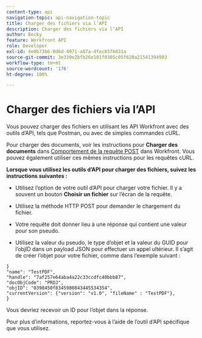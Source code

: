 ```yaml
---
content-type: api
navigation-topic: api-navigation-topic
title: Charger des fichiers via l’API
description: Charger des fichiers via l’API
author: Becky
feature: Workfront API
role: Developer
exl-id: 4e0b73b6-0d6d-4971-a87a-dfec85fb031a
source-git-commit: 3e339e2bfb26e101f0305c05f620a21541394993
workflow-type: tm+mt
source-wordcount: '176'
ht-degree: 100%

---
```


# Charger des fichiers via l’API

Vous pouvez charger des fichiers en utilisant les API Workfront avec des outils d’API, tels que Postman, ou avec de simples commandes cURL.

Pour charger des documents, voir les instructions pour **Charger des documents** dans [Comportement de la requête POST](/help/quicksilver/wf-api/general/api-basics.md#post-behavior) dans Workfront. Vous pouvez également utiliser ces mêmes instructions pour les requêtes cURL.

**Lorsque vous utilisez les outils d’API pour charger des fichiers, suivez les instructions suivantes :**

* Utilisez l’option de votre outil d’API pour charger votre fichier. Il y a souvent un bouton **Choisir un fichier** sur l’écran de la requête.

* Utilisez la méthode HTTP POST pour demander le chargement du fichier.

* Votre requête doit donner lieu à une réponse qui contient une valeur pour son pseudo.

* Utilisez la valeur du pseudo, le type d’objet et la valeur du GUID pour l’objID dans un payload JSON pour effectuer un appel ultérieur. Il s’agit de créer l’objet pour votre fichier, comme dans l’exemple suivant :

```
}
"name": "TestPDF",
"handle": "7af257e64aba4a22c33ccdfc40bbb87",
"docObjCode": "PROJ",
"objID": "0398450f8345980843445534354",
"currentVersion": {"version": "v1.0", "fileName" : "TestPDF"},
}
```

Vous devriez recevoir un ID pour l’objet dans la réponse.

Pour plus d’informations, reportez-vous à l’aide de l’outil d’API spécifique que vous utilisez.
